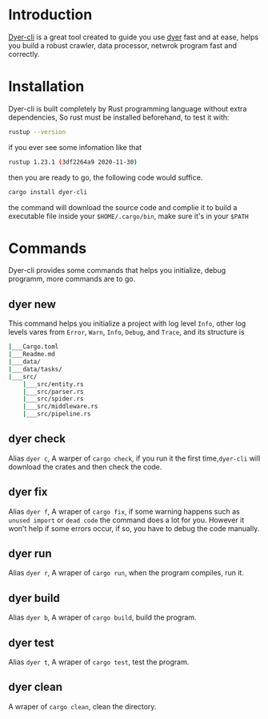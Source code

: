 # Introduction
[Dyer-cli] is a great tool created to guide you use [dyer] fast and at ease, helps you build a robust crawler, data processor, netwrok program fast and correctly.

[Dyer-cli]: https://github.com/HomelyGuy/dyer-cli
[dyer]: https://github.com/HomelyGuy/dyer

# Installation
Dyer-cli is built completely by Rust programming language without extra dependencies, So rust must be installed beforehand, to test it with:
```bash
rustup --version
```
if you ever see some infomation like that
```bash
rustup 1.23.1 (3df2264a9 2020-11-30)
```	
then you are ready to go, the following code would suffice.
```bash
cargo install dyer-cli
```
the command will download the source code and complie it to build a executable file inside your `$HOME/.cargo/bin`, make sure it's in your `$PATH`

# Commands
Dyer-cli provides some commands that helps you initialize, debug programm, more commands are to go.

## dyer new
This command helps you initialize a project with log level `Info`, other log levels vares from `Error`, `Warn`, `Info`, `Debug`, and `Trace`, and its structure is
```bash
|___Cargo.toml
|___Readme.md
|___data/
|___data/tasks/
|___src/
    |___src/entity.rs
    |___src/parser.rs
    |___src/spider.rs
    |___src/middleware.rs
    |___src/pipeline.rs
```
## dyer check
Alias `dyer c`, A warper of `cargo check`, if you run it the first time,`dyer-cli` will download the crates and then check the code. 

## dyer fix
Alias `dyer f`, A wraper of `cargo fix`,  if some warning happens such as `unused import` or `dead code` the command does a lot for you. However it won't help if some errors occur, if so, you have to debug the code manually.

## dyer run
Alias `dyer r`, A wraper of `cargo run`, when the program compiles, run it.

## dyer build
Alias `dyer b`, A wraper of `cargo build`,   build the program.

## dyer test
Alias `dyer t`, A wraper of `cargo test`,   test the program.

## dyer clean
A wraper of `cargo clean`,   clean the directory.

